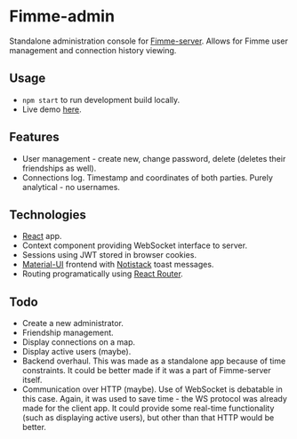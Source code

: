 # Fimme-admin

Standalone administration console for [Fimme-server](https://github.com/michalgerhat/fimme-server). Allows for Fimme user management and connection history viewing.

## Usage

* `npm start` to run development build locally.
* Live demo [here](https://gerhat.cz/fimme-server/admin).

## Features

* User management - create new, change password, delete (deletes their friendships as well).
* Connections log. Timestamp and coordinates of both parties. Purely analytical - no usernames.

## Technologies

* [React](https://reactjs.org/) app.
* Context component providing WebSocket interface to server.
* Sessions using JWT stored in browser cookies.
* [Material-UI](https://material-ui.com/) frontend with [Notistack](https://iamhosseindhv.com/notistack) toast messages.
* Routing programatically using [React Router](https://reacttraining.com/react-router/native/).

## Todo

* Create a new administrator.
* Friendship management.
* Display connections on a map.
* Display active users (maybe).
* Backend overhaul. This was made as a standalone app because of time constraints. It could be better made if it was a part of Fimme-server itself.
* Communication over HTTP (maybe). Use of WebSocket is debatable in this case. Again, it was used to save time - the WS protocol was already made for the client app. It could provide some real-time functionality (such as displaying active users), but other than that HTTP would be better.

